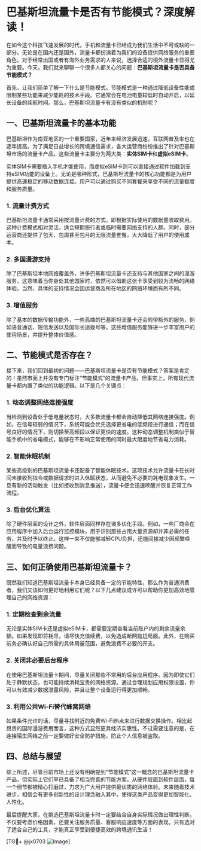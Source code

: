 # 巴基斯坦流量卡是否有节能模式？深度解读！

在如今这个科技飞速发展的时代，手机和流量卡已经成为我们生活中不可或缺的一部分。无论是在国内还是国外，流量卡都扮演着为我们的设备提供网络服务的重要角色。对于经常出国或者有海外业务需求的人来说，选择合适的境外流量卡显得尤为重要。今天，我们就来聊聊一个很多人都关心的问题：**巴基斯坦流量卡是否具备节能模式？**

首先，让我们简单了解一下什么是节能模式。节能模式是一种通过降低设备性能或限制某些功能来减少能耗的技术手段。它通常会在电池电量较低时自动开启，以延长设备的续航时间。那么，巴基斯坦流量卡有没有类似的机制呢？

## 一、巴基斯坦流量卡的基本功能

巴基斯坦作为南亚地区的一个重要国家，近年来经济发展迅速，互联网普及率也在逐年提高。为了满足日益增长的跨境通信需求，各大运营商纷纷推出了针对巴基斯坦市场的流量卡产品。这些流量卡主要分为两大类：**实体SIM卡**和**虚拟eSIM卡**。

实体SIM卡需要插入手机才能使用，而虚拟eSIM卡则可以直接通过软件加载到支持eSIM功能的设备上。无论是哪种形式，巴基斯坦流量卡的核心功能都是为用户提供高速稳定的移动数据连接。用户可以通过购买不同套餐来享受不同的流量额度和服务质量。

### 1. **流量计费方式**
巴基斯坦流量卡通常采用按流量计费的方式，即根据实际使用的数据量收取费用。这种计费模式相对灵活，适合短期旅行者或临时需要网络支持的人群。同时，部分运营商还提供了包天、包周甚至包月的无限流量套餐，大大降低了用户的使用成本。

### 2. **多国漫游支持**
除了巴基斯坦本地网络覆盖外，许多巴基斯坦流量卡还支持与其他国家之间的漫游服务。这意味着当你身处其他国家时，依然可以借助这张卡享受到较为流畅的网络体验。当然，具体的支持情况会因运营商及所在地区的网络环境而有所不同。

### 3. **增值服务**
除了基本的数据传输功能外，一些高端的巴基斯坦流量卡还会附带额外的服务，例如语音通话、短信发送以及国际长途拨号等。这些增值服务能够进一步丰富用户的使用场景，并提升整体价值感。

## 二、节能模式是否存在？

接下来，我们回到最初的问题——巴基斯坦流量卡是否有节能模式？答案是肯定的！虽然市面上并没有专门标注“节能模式”的流量卡产品，但事实上，所有现代流量卡都内置了类似的功能逻辑。以下是几个关键点：

### 1. **动态调整网络连接强度**
当检测到设备处于低电量状态时，大多数流量卡都会自动降低其网络连接强度。例如，在信号较弱的情况下，系统可能会优先选择更省电的低频段进行通信；而在信号良好的情况下，则切换至高频段以保证更快的速度。这种动态调整机制类似于智能手机中的省电模式，能够在不影响正常使用的同时最大限度地节省电力消耗。

### 2. **智能休眠机制**
某些高级别的巴基斯坦流量卡还配备了智能休眠技术。这项技术允许流量卡在长时间未接收到指令或数据请求时进入休眠状态，从而避免不必要的耗电现象发生。一旦有新的活动触发（比如接收到消息推送），流量卡便会迅速唤醒并恢复正常工作流程。

### 3. **后台优化算法**
除了硬件层面的设计之外，软件层面同样存在诸多优化手段。例如，一些厂商会在应用程序中加入后台运行监控模块，用于识别那些占用大量资源却并非必需的任务，并及时予以终止。这样一来不仅能够减轻CPU负担，还能间接减少因频繁唤醒而导致的电量浪费问题。

## 三、如何正确使用巴基斯坦流量卡？

既然我们知道巴基斯坦流量卡本身已经具备一定的节能特性，那么作为普通消费者，我们又该如何更好地利用它们呢？以下几点建议或许可以帮助你更加高效地管理自己的网络资源：

### 1. 定期检查剩余流量
无论是实体SIM卡还是虚拟eSIM卡，都需要定期查看当前账户内的剩余流量余额。如果发现即将耗尽，请尽快充值续费，以免造成断网尴尬局面。此外，在购买前务必确认好自己所需的具体用量范围，避免浪费不必要的开支。

### 2. 关闭非必要后台程序
在使用巴基斯坦流量卡期间，尽量关闭那些不常用的后台应用程序。因为即使它们处于静默状态，也可能持续消耗宝贵的网络资源。通过合理规划应用权限设置，你可以有效减少数据泄露风险，并且让整个设备运行得更加顺畅。

### 3. 利用公共Wi-Fi替代蜂窝网络
如果条件允许的话，尽量寻找附近的免费Wi-Fi热点来进行数据交换操作。相比起昂贵的国际漫游费用而言，这种方式显然更具经济实惠性。不过需要注意的是，在连接陌生网络之前一定要做好安全防护措施，防止个人信息被盗取。

## 四、总结与展望

综上所述，尽管目前市场上还没有明确提到“节能模式”这一概念的巴基斯坦流量卡产品，但实际上它们早已具备了相当完善的节能方案。从硬件层面到软件层面，每一个细节都被精心打磨过，力求为广大用户提供最优质的网络体验。未来随着技术进步，相信会有更多创新性的设计理念融入其中，使得这类产品变得更加智能化、人性化。

最后提醒大家，在挑选巴基斯坦流量卡时一定要结合自身实际情况做出理性判断。不仅要考虑价格因素，还要关注服务质量、客服响应速度等方面的表现。只有选对了适合自己的工具，才能真正享受到便捷高效的跨境通讯生活！

[TG💪+ @jx0703 ![Image](https://github.com/user-attachments/assets/dbca1d08-cadb-493c-b0ec-ad6f7a83f270)]